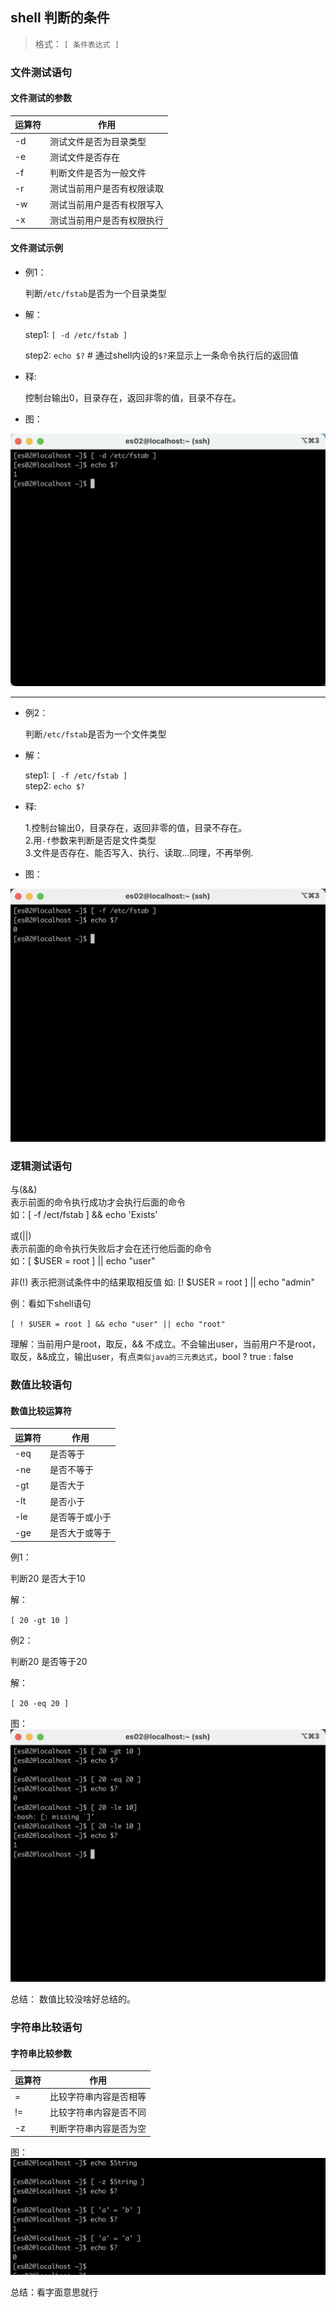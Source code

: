 ## shell 判断的条件

> 格式： `[ 条件表达式 ]`

### 文件测试语句

#### 文件测试的参数

|运算符|作用|
|----|----|
| -d | 测试文件是否为目录类型 |
| -e | 测试文件是否存在 |
| -f | 判断文件是否为一般文件 |
| -r | 测试当前用户是否有权限读取 |
| -w | 测试当前用户是否有权限写入 |
| -x | 测试当前用户是否有权限执行 |


#### 文件测试示例

- 例1：
  
  判断`/etc/fstab`是否为一个目录类型  

- 解：

  step1: `[ -d /etc/fstab ]`  

  step2: `echo $?` # 通过shell内设的`$?`来显示上一条命令执行后的返回值

- 释:

  控制台输出0，目录存在，返回非零的值，目录不存在。

- 图：

![测试是否为目录类型](./img/判断是否为文件类型.png)

---

- 例2：
  
  判断`/etc/fstab`是否为一个文件类型

- 解：

  step1: `[ -f /etc/fstab ]`  
  step2: `echo $?`

- 释:

  1.控制台输出0，目录存在，返回非零的值，目录不存在。  
  2.用`-f`参数来判断是否是文件类型  
  3.文件是否存在、能否写入、执行、读取...同理，不再举例.

- 图：

![测试是否为文件类型](./img/测试是否为文件类型.png)


### 逻辑测试语句

与(&&)  
表示前面的命令执行成功才会执行后面的命令  
如：[ -f /ect/fstab ] && echo 'Exists'  

或(||)  
表示前面的命令执行失败后才会在还行他后面的命令  
如：[ $USER = root ] || echo "user"  

非(!)
表示把测试条件中的结果取相反值
如: [! $USER = root ] || echo "admin"

例：看如下shell语句  

`[ ! $USER = root ] && echo "user" || echo "root"`  

理解：当前用户是root，取反，&& 不成立。不会输出user，当前用户不是root，取反，&&成立，输出user，有点`类似java的三元表达式`，bool ? true : false  


### 数值比较语句

#### 数值比较运算符

| 运算符 | 作用 |
| ---- | ---- |
| -eq | 是否等于 |
| -ne | 是否不等于 |
| -gt | 是否大于 |
| -lt | 是否小于 |
| -le | 是否等于或小于 |
| -ge | 是否大于或等于 |

例1：  

  判断20 是否大于10

解：  

  `[ 20 -gt 10 ]`

例2：  

  判断20 是否等于20

解：  

  `[ 20 -eq 20 ]`

图：  
![数值比较](./img/shell数值比较.png)


总结： 数值比较没啥好总结的。

### 字符串比较语句

#### 字符串比较参数

| 运算符 | 作用 |
| ---- | ---- |
| = | 比较字符串内容是否相等 |
| != | 比较字符串内容是否不同 |
| -z | 判断字符串内容是否为空 |

图：  
![字符串比较](./img/字符串比较.png)

总结：看字面意思就行